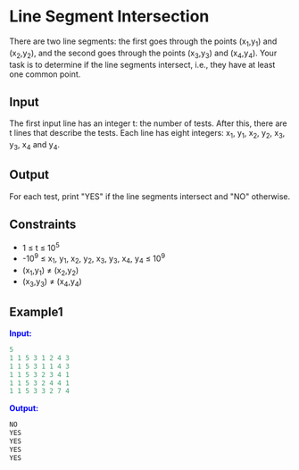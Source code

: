 # Line Segment Intersection  

There are two line segments: the first goes through the points (x<sub>1</sub>,y<sub>1</sub>) and (x<sub>2</sub>,y<sub>2</sub>), and the second goes through the points (x<sub>3</sub>,y<sub>3</sub>) and (x<sub>4</sub>,y<sub>4</sub>).
Your task is to determine if the line segments intersect, i.e., they have at least one common point.

## Input
The first input line has an integer t: the number of tests.
After this, there are t lines that describe the tests. Each line has eight  integers: x<sub>1</sub>, y<sub>1</sub>, x<sub>2</sub>, y<sub>2</sub>, x<sub>3</sub>, y<sub>3</sub>, x<sub>4</sub> and y<sub>4</sub>.

## Output
For each test, print "YES" if the line segments intersect and "NO" otherwise.

## Constraints

- 1 &le; t &le; 10<sup>5</sup>
- -10<sup>9</sup> &le; x<sub>1</sub>, y<sub>1</sub>, x<sub>2</sub>, y<sub>2</sub>, x<sub>3</sub>, y<sub>3</sub>, x<sub>4</sub>, y<sub>4</sub> &le; 10<sup>9</sup>
- (x<sub>1</sub>,y<sub>1</sub>) &ne; (x<sub>2</sub>,y<sub>2</sub>)  
- (x<sub>3</sub>,y<sub>3</sub>) &ne; (x<sub>4</sub>,y<sub>4</sub>)  

## Example1
<font color="blue">**Input:**</font> 
```c++
5
1 1 5 3 1 2 4 3
1 1 5 3 1 1 4 3
1 1 5 3 2 3 4 1
1 1 5 3 2 4 4 1
1 1 5 3 3 2 7 4
```
<font color="blue">**Output:**</font>
```c++
NO
YES
YES
YES
YES
```  



